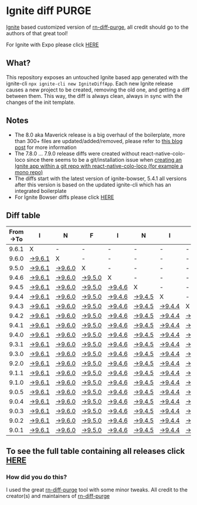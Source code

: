 # Ignite diff PURGE

[Ignite](https://github.com/infinitered/ignite) based customized version of [rn-diff-purge](https://github.com/react-native-community/rn-diff-purge/), all credit should go to the authors of that great tool!

For Ignite with Expo please click [HERE](https://github.com/nirre7/ignite-expo-diff-purge)

## What?

This repository exposes an untouched Ignite based app generated with the ignite-cli
`npx ignite-cli new IgniteDiffApp`. Each new Ignite release causes a new project to be created, removing the old one, and getting a diff between them. This way, the diff is always clean, always in sync with the changes of the init template.

## Notes
- The 8.0 aka Maverick release is a big overhaul of the boilerplate, more than 300+ files are updated/added/removed, please refer to [this blog post](https://shift.infinite.red/announcing-ignite-8-0-maverick-fbbdafbb738e) for more information
- The 7.8.0 ... 7.9.0 release diffs were created without react-native-colo-loco since there seems to be a git/installation issue when [creating an Ignite app within a git repo with react-native-colo-loco (for example a mono repo)](https://github.com/infinitered/ignite/issues/1845)
- The diffs start with the latest version of ignite-bowser, 5.4.1 all versions after this version is based on the updated ignite-cli which has an integrated boilerplate
- For Ignite Bowser diffs please click [HERE](https://github.com/nirre7/ignite-bowser-diff-purge)

## Diff table

| From->To | I                                                                                           | N                                                                                           | F                                                                                           | I                                                                                           | N                                                                                           | I                                                                                           | T                                                                                           | E                                                                                           |                                                                                             | R                                                                                           | E                                                                                           | D                                                                                           |                                                                                             |                                                                                             |                                                                                             |                                                                                             |                                                                                             |                                                                                             |                                                                                             |     |
| -------- | ------------------------------------------------------------------------------------------- | ------------------------------------------------------------------------------------------- | ------------------------------------------------------------------------------------------- | ------------------------------------------------------------------------------------------- | ------------------------------------------------------------------------------------------- | ------------------------------------------------------------------------------------------- | ------------------------------------------------------------------------------------------- | ------------------------------------------------------------------------------------------- | ------------------------------------------------------------------------------------------- | ------------------------------------------------------------------------------------------- | ------------------------------------------------------------------------------------------- | ------------------------------------------------------------------------------------------- | ------------------------------------------------------------------------------------------- | ------------------------------------------------------------------------------------------- | ------------------------------------------------------------------------------------------- | ------------------------------------------------------------------------------------------- | ------------------------------------------------------------------------------------------- | ------------------------------------------------------------------------------------------- | ------------------------------------------------------------------------------------------- | --- |
| 9.6.1    | X                                                                                           | -                                                                                           | -                                                                                           | -                                                                                           | -                                                                                           | -                                                                                           | -                                                                                           | -                                                                                           | -                                                                                           | -                                                                                           | -                                                                                           | -                                                                                           | -                                                                                           | -                                                                                           | -                                                                                           | -                                                                                           | -                                                                                           | -                                                                                           | -                                                                                           | -   |
| 9.6.0    | [->9.6.1](https://github.com/nirre7/ignite-diff-purge/compare/release/9.6.0..release/9.6.1) | X                                                                                           | -                                                                                           | -                                                                                           | -                                                                                           | -                                                                                           | -                                                                                           | -                                                                                           | -                                                                                           | -                                                                                           | -                                                                                           | -                                                                                           | -                                                                                           | -                                                                                           | -                                                                                           | -                                                                                           | -                                                                                           | -                                                                                           | -                                                                                           | -   |
| 9.5.0    | [->9.6.1](https://github.com/nirre7/ignite-diff-purge/compare/release/9.5.0..release/9.6.1) | [->9.6.0](https://github.com/nirre7/ignite-diff-purge/compare/release/9.5.0..release/9.6.0) | X                                                                                           | -                                                                                           | -                                                                                           | -                                                                                           | -                                                                                           | -                                                                                           | -                                                                                           | -                                                                                           | -                                                                                           | -                                                                                           | -                                                                                           | -                                                                                           | -                                                                                           | -                                                                                           | -                                                                                           | -                                                                                           | -                                                                                           | -   |
| 9.4.6    | [->9.6.1](https://github.com/nirre7/ignite-diff-purge/compare/release/9.4.6..release/9.6.1) | [->9.6.0](https://github.com/nirre7/ignite-diff-purge/compare/release/9.4.6..release/9.6.0) | [->9.5.0](https://github.com/nirre7/ignite-diff-purge/compare/release/9.4.6..release/9.5.0) | X                                                                                           | -                                                                                           | -                                                                                           | -                                                                                           | -                                                                                           | -                                                                                           | -                                                                                           | -                                                                                           | -                                                                                           | -                                                                                           | -                                                                                           | -                                                                                           | -                                                                                           | -                                                                                           | -                                                                                           | -                                                                                           | -   |
| 9.4.5    | [->9.6.1](https://github.com/nirre7/ignite-diff-purge/compare/release/9.4.5..release/9.6.1) | [->9.6.0](https://github.com/nirre7/ignite-diff-purge/compare/release/9.4.5..release/9.6.0) | [->9.5.0](https://github.com/nirre7/ignite-diff-purge/compare/release/9.4.5..release/9.5.0) | [->9.4.6](https://github.com/nirre7/ignite-diff-purge/compare/release/9.4.5..release/9.4.6) | X                                                                                           | -                                                                                           | -                                                                                           | -                                                                                           | -                                                                                           | -                                                                                           | -                                                                                           | -                                                                                           | -                                                                                           | -                                                                                           | -                                                                                           | -                                                                                           | -                                                                                           | -                                                                                           | -                                                                                           | -   |
| 9.4.4    | [->9.6.1](https://github.com/nirre7/ignite-diff-purge/compare/release/9.4.4..release/9.6.1) | [->9.6.0](https://github.com/nirre7/ignite-diff-purge/compare/release/9.4.4..release/9.6.0) | [->9.5.0](https://github.com/nirre7/ignite-diff-purge/compare/release/9.4.4..release/9.5.0) | [->9.4.6](https://github.com/nirre7/ignite-diff-purge/compare/release/9.4.4..release/9.4.6) | [->9.4.5](https://github.com/nirre7/ignite-diff-purge/compare/release/9.4.4..release/9.4.5) | X                                                                                           | -                                                                                           | -                                                                                           | -                                                                                           | -                                                                                           | -                                                                                           | -                                                                                           | -                                                                                           | -                                                                                           | -                                                                                           | -                                                                                           | -                                                                                           | -                                                                                           | -                                                                                           | -   |
| 9.4.3    | [->9.6.1](https://github.com/nirre7/ignite-diff-purge/compare/release/9.4.3..release/9.6.1) | [->9.6.0](https://github.com/nirre7/ignite-diff-purge/compare/release/9.4.3..release/9.6.0) | [->9.5.0](https://github.com/nirre7/ignite-diff-purge/compare/release/9.4.3..release/9.5.0) | [->9.4.6](https://github.com/nirre7/ignite-diff-purge/compare/release/9.4.3..release/9.4.6) | [->9.4.5](https://github.com/nirre7/ignite-diff-purge/compare/release/9.4.3..release/9.4.5) | [->9.4.4](https://github.com/nirre7/ignite-diff-purge/compare/release/9.4.3..release/9.4.4) | X                                                                                           | -                                                                                           | -                                                                                           | -                                                                                           | -                                                                                           | -                                                                                           | -                                                                                           | -                                                                                           | -                                                                                           | -                                                                                           | -                                                                                           | -                                                                                           | -                                                                                           | -   |
| 9.4.2    | [->9.6.1](https://github.com/nirre7/ignite-diff-purge/compare/release/9.4.2..release/9.6.1) | [->9.6.0](https://github.com/nirre7/ignite-diff-purge/compare/release/9.4.2..release/9.6.0) | [->9.5.0](https://github.com/nirre7/ignite-diff-purge/compare/release/9.4.2..release/9.5.0) | [->9.4.6](https://github.com/nirre7/ignite-diff-purge/compare/release/9.4.2..release/9.4.6) | [->9.4.5](https://github.com/nirre7/ignite-diff-purge/compare/release/9.4.2..release/9.4.5) | [->9.4.4](https://github.com/nirre7/ignite-diff-purge/compare/release/9.4.2..release/9.4.4) | [->9.4.3](https://github.com/nirre7/ignite-diff-purge/compare/release/9.4.2..release/9.4.3) | X                                                                                           | -                                                                                           | -                                                                                           | -                                                                                           | -                                                                                           | -                                                                                           | -                                                                                           | -                                                                                           | -                                                                                           | -                                                                                           | -                                                                                           | -                                                                                           | -   |
| 9.4.1    | [->9.6.1](https://github.com/nirre7/ignite-diff-purge/compare/release/9.4.1..release/9.6.1) | [->9.6.0](https://github.com/nirre7/ignite-diff-purge/compare/release/9.4.1..release/9.6.0) | [->9.5.0](https://github.com/nirre7/ignite-diff-purge/compare/release/9.4.1..release/9.5.0) | [->9.4.6](https://github.com/nirre7/ignite-diff-purge/compare/release/9.4.1..release/9.4.6) | [->9.4.5](https://github.com/nirre7/ignite-diff-purge/compare/release/9.4.1..release/9.4.5) | [->9.4.4](https://github.com/nirre7/ignite-diff-purge/compare/release/9.4.1..release/9.4.4) | [->9.4.3](https://github.com/nirre7/ignite-diff-purge/compare/release/9.4.1..release/9.4.3) | [->9.4.2](https://github.com/nirre7/ignite-diff-purge/compare/release/9.4.1..release/9.4.2) | X                                                                                           | -                                                                                           | -                                                                                           | -                                                                                           | -                                                                                           | -                                                                                           | -                                                                                           | -                                                                                           | -                                                                                           | -                                                                                           | -                                                                                           | -   |
| 9.4.0    | [->9.6.1](https://github.com/nirre7/ignite-diff-purge/compare/release/9.4.0..release/9.6.1) | [->9.6.0](https://github.com/nirre7/ignite-diff-purge/compare/release/9.4.0..release/9.6.0) | [->9.5.0](https://github.com/nirre7/ignite-diff-purge/compare/release/9.4.0..release/9.5.0) | [->9.4.6](https://github.com/nirre7/ignite-diff-purge/compare/release/9.4.0..release/9.4.6) | [->9.4.5](https://github.com/nirre7/ignite-diff-purge/compare/release/9.4.0..release/9.4.5) | [->9.4.4](https://github.com/nirre7/ignite-diff-purge/compare/release/9.4.0..release/9.4.4) | [->9.4.3](https://github.com/nirre7/ignite-diff-purge/compare/release/9.4.0..release/9.4.3) | [->9.4.2](https://github.com/nirre7/ignite-diff-purge/compare/release/9.4.0..release/9.4.2) | [->9.4.1](https://github.com/nirre7/ignite-diff-purge/compare/release/9.4.0..release/9.4.1) | X                                                                                           | -                                                                                           | -                                                                                           | -                                                                                           | -                                                                                           | -                                                                                           | -                                                                                           | -                                                                                           | -                                                                                           | -                                                                                           | -   |
| 9.3.1    | [->9.6.1](https://github.com/nirre7/ignite-diff-purge/compare/release/9.3.1..release/9.6.1) | [->9.6.0](https://github.com/nirre7/ignite-diff-purge/compare/release/9.3.1..release/9.6.0) | [->9.5.0](https://github.com/nirre7/ignite-diff-purge/compare/release/9.3.1..release/9.5.0) | [->9.4.6](https://github.com/nirre7/ignite-diff-purge/compare/release/9.3.1..release/9.4.6) | [->9.4.5](https://github.com/nirre7/ignite-diff-purge/compare/release/9.3.1..release/9.4.5) | [->9.4.4](https://github.com/nirre7/ignite-diff-purge/compare/release/9.3.1..release/9.4.4) | [->9.4.3](https://github.com/nirre7/ignite-diff-purge/compare/release/9.3.1..release/9.4.3) | [->9.4.2](https://github.com/nirre7/ignite-diff-purge/compare/release/9.3.1..release/9.4.2) | [->9.4.1](https://github.com/nirre7/ignite-diff-purge/compare/release/9.3.1..release/9.4.1) | [->9.4.0](https://github.com/nirre7/ignite-diff-purge/compare/release/9.3.1..release/9.4.0) | X                                                                                           | -                                                                                           | -                                                                                           | -                                                                                           | -                                                                                           | -                                                                                           | -                                                                                           | -                                                                                           | -                                                                                           | -   |
| 9.3.0    | [->9.6.1](https://github.com/nirre7/ignite-diff-purge/compare/release/9.3.0..release/9.6.1) | [->9.6.0](https://github.com/nirre7/ignite-diff-purge/compare/release/9.3.0..release/9.6.0) | [->9.5.0](https://github.com/nirre7/ignite-diff-purge/compare/release/9.3.0..release/9.5.0) | [->9.4.6](https://github.com/nirre7/ignite-diff-purge/compare/release/9.3.0..release/9.4.6) | [->9.4.5](https://github.com/nirre7/ignite-diff-purge/compare/release/9.3.0..release/9.4.5) | [->9.4.4](https://github.com/nirre7/ignite-diff-purge/compare/release/9.3.0..release/9.4.4) | [->9.4.3](https://github.com/nirre7/ignite-diff-purge/compare/release/9.3.0..release/9.4.3) | [->9.4.2](https://github.com/nirre7/ignite-diff-purge/compare/release/9.3.0..release/9.4.2) | [->9.4.1](https://github.com/nirre7/ignite-diff-purge/compare/release/9.3.0..release/9.4.1) | [->9.4.0](https://github.com/nirre7/ignite-diff-purge/compare/release/9.3.0..release/9.4.0) | [->9.3.1](https://github.com/nirre7/ignite-diff-purge/compare/release/9.3.0..release/9.3.1) | X                                                                                           | -                                                                                           | -                                                                                           | -                                                                                           | -                                                                                           | -                                                                                           | -                                                                                           | -                                                                                           | -   |
| 9.2.0    | [->9.6.1](https://github.com/nirre7/ignite-diff-purge/compare/release/9.2.0..release/9.6.1) | [->9.6.0](https://github.com/nirre7/ignite-diff-purge/compare/release/9.2.0..release/9.6.0) | [->9.5.0](https://github.com/nirre7/ignite-diff-purge/compare/release/9.2.0..release/9.5.0) | [->9.4.6](https://github.com/nirre7/ignite-diff-purge/compare/release/9.2.0..release/9.4.6) | [->9.4.5](https://github.com/nirre7/ignite-diff-purge/compare/release/9.2.0..release/9.4.5) | [->9.4.4](https://github.com/nirre7/ignite-diff-purge/compare/release/9.2.0..release/9.4.4) | [->9.4.3](https://github.com/nirre7/ignite-diff-purge/compare/release/9.2.0..release/9.4.3) | [->9.4.2](https://github.com/nirre7/ignite-diff-purge/compare/release/9.2.0..release/9.4.2) | [->9.4.1](https://github.com/nirre7/ignite-diff-purge/compare/release/9.2.0..release/9.4.1) | [->9.4.0](https://github.com/nirre7/ignite-diff-purge/compare/release/9.2.0..release/9.4.0) | [->9.3.1](https://github.com/nirre7/ignite-diff-purge/compare/release/9.2.0..release/9.3.1) | [->9.3.0](https://github.com/nirre7/ignite-diff-purge/compare/release/9.2.0..release/9.3.0) | X                                                                                           | -                                                                                           | -                                                                                           | -                                                                                           | -                                                                                           | -                                                                                           | -                                                                                           | -   |
| 9.1.1    | [->9.6.1](https://github.com/nirre7/ignite-diff-purge/compare/release/9.1.1..release/9.6.1) | [->9.6.0](https://github.com/nirre7/ignite-diff-purge/compare/release/9.1.1..release/9.6.0) | [->9.5.0](https://github.com/nirre7/ignite-diff-purge/compare/release/9.1.1..release/9.5.0) | [->9.4.6](https://github.com/nirre7/ignite-diff-purge/compare/release/9.1.1..release/9.4.6) | [->9.4.5](https://github.com/nirre7/ignite-diff-purge/compare/release/9.1.1..release/9.4.5) | [->9.4.4](https://github.com/nirre7/ignite-diff-purge/compare/release/9.1.1..release/9.4.4) | [->9.4.3](https://github.com/nirre7/ignite-diff-purge/compare/release/9.1.1..release/9.4.3) | [->9.4.2](https://github.com/nirre7/ignite-diff-purge/compare/release/9.1.1..release/9.4.2) | [->9.4.1](https://github.com/nirre7/ignite-diff-purge/compare/release/9.1.1..release/9.4.1) | [->9.4.0](https://github.com/nirre7/ignite-diff-purge/compare/release/9.1.1..release/9.4.0) | [->9.3.1](https://github.com/nirre7/ignite-diff-purge/compare/release/9.1.1..release/9.3.1) | [->9.3.0](https://github.com/nirre7/ignite-diff-purge/compare/release/9.1.1..release/9.3.0) | [->9.2.0](https://github.com/nirre7/ignite-diff-purge/compare/release/9.1.1..release/9.2.0) | X                                                                                           | -                                                                                           | -                                                                                           | -                                                                                           | -                                                                                           | -                                                                                           | -   |
| 9.1.0    | [->9.6.1](https://github.com/nirre7/ignite-diff-purge/compare/release/9.1.0..release/9.6.1) | [->9.6.0](https://github.com/nirre7/ignite-diff-purge/compare/release/9.1.0..release/9.6.0) | [->9.5.0](https://github.com/nirre7/ignite-diff-purge/compare/release/9.1.0..release/9.5.0) | [->9.4.6](https://github.com/nirre7/ignite-diff-purge/compare/release/9.1.0..release/9.4.6) | [->9.4.5](https://github.com/nirre7/ignite-diff-purge/compare/release/9.1.0..release/9.4.5) | [->9.4.4](https://github.com/nirre7/ignite-diff-purge/compare/release/9.1.0..release/9.4.4) | [->9.4.3](https://github.com/nirre7/ignite-diff-purge/compare/release/9.1.0..release/9.4.3) | [->9.4.2](https://github.com/nirre7/ignite-diff-purge/compare/release/9.1.0..release/9.4.2) | [->9.4.1](https://github.com/nirre7/ignite-diff-purge/compare/release/9.1.0..release/9.4.1) | [->9.4.0](https://github.com/nirre7/ignite-diff-purge/compare/release/9.1.0..release/9.4.0) | [->9.3.1](https://github.com/nirre7/ignite-diff-purge/compare/release/9.1.0..release/9.3.1) | [->9.3.0](https://github.com/nirre7/ignite-diff-purge/compare/release/9.1.0..release/9.3.0) | [->9.2.0](https://github.com/nirre7/ignite-diff-purge/compare/release/9.1.0..release/9.2.0) | [->9.1.1](https://github.com/nirre7/ignite-diff-purge/compare/release/9.1.0..release/9.1.1) | X                                                                                           | -                                                                                           | -                                                                                           | -                                                                                           | -                                                                                           | -   |
| 9.0.5    | [->9.6.1](https://github.com/nirre7/ignite-diff-purge/compare/release/9.0.5..release/9.6.1) | [->9.6.0](https://github.com/nirre7/ignite-diff-purge/compare/release/9.0.5..release/9.6.0) | [->9.5.0](https://github.com/nirre7/ignite-diff-purge/compare/release/9.0.5..release/9.5.0) | [->9.4.6](https://github.com/nirre7/ignite-diff-purge/compare/release/9.0.5..release/9.4.6) | [->9.4.5](https://github.com/nirre7/ignite-diff-purge/compare/release/9.0.5..release/9.4.5) | [->9.4.4](https://github.com/nirre7/ignite-diff-purge/compare/release/9.0.5..release/9.4.4) | [->9.4.3](https://github.com/nirre7/ignite-diff-purge/compare/release/9.0.5..release/9.4.3) | [->9.4.2](https://github.com/nirre7/ignite-diff-purge/compare/release/9.0.5..release/9.4.2) | [->9.4.1](https://github.com/nirre7/ignite-diff-purge/compare/release/9.0.5..release/9.4.1) | [->9.4.0](https://github.com/nirre7/ignite-diff-purge/compare/release/9.0.5..release/9.4.0) | [->9.3.1](https://github.com/nirre7/ignite-diff-purge/compare/release/9.0.5..release/9.3.1) | [->9.3.0](https://github.com/nirre7/ignite-diff-purge/compare/release/9.0.5..release/9.3.0) | [->9.2.0](https://github.com/nirre7/ignite-diff-purge/compare/release/9.0.5..release/9.2.0) | [->9.1.1](https://github.com/nirre7/ignite-diff-purge/compare/release/9.0.5..release/9.1.1) | [->9.1.0](https://github.com/nirre7/ignite-diff-purge/compare/release/9.0.5..release/9.1.0) | X                                                                                           | -                                                                                           | -                                                                                           | -                                                                                           | -   |
| 9.0.4    | [->9.6.1](https://github.com/nirre7/ignite-diff-purge/compare/release/9.0.4..release/9.6.1) | [->9.6.0](https://github.com/nirre7/ignite-diff-purge/compare/release/9.0.4..release/9.6.0) | [->9.5.0](https://github.com/nirre7/ignite-diff-purge/compare/release/9.0.4..release/9.5.0) | [->9.4.6](https://github.com/nirre7/ignite-diff-purge/compare/release/9.0.4..release/9.4.6) | [->9.4.5](https://github.com/nirre7/ignite-diff-purge/compare/release/9.0.4..release/9.4.5) | [->9.4.4](https://github.com/nirre7/ignite-diff-purge/compare/release/9.0.4..release/9.4.4) | [->9.4.3](https://github.com/nirre7/ignite-diff-purge/compare/release/9.0.4..release/9.4.3) | [->9.4.2](https://github.com/nirre7/ignite-diff-purge/compare/release/9.0.4..release/9.4.2) | [->9.4.1](https://github.com/nirre7/ignite-diff-purge/compare/release/9.0.4..release/9.4.1) | [->9.4.0](https://github.com/nirre7/ignite-diff-purge/compare/release/9.0.4..release/9.4.0) | [->9.3.1](https://github.com/nirre7/ignite-diff-purge/compare/release/9.0.4..release/9.3.1) | [->9.3.0](https://github.com/nirre7/ignite-diff-purge/compare/release/9.0.4..release/9.3.0) | [->9.2.0](https://github.com/nirre7/ignite-diff-purge/compare/release/9.0.4..release/9.2.0) | [->9.1.1](https://github.com/nirre7/ignite-diff-purge/compare/release/9.0.4..release/9.1.1) | [->9.1.0](https://github.com/nirre7/ignite-diff-purge/compare/release/9.0.4..release/9.1.0) | [->9.0.5](https://github.com/nirre7/ignite-diff-purge/compare/release/9.0.4..release/9.0.5) | X                                                                                           | -                                                                                           | -                                                                                           | -   |
| 9.0.3    | [->9.6.1](https://github.com/nirre7/ignite-diff-purge/compare/release/9.0.3..release/9.6.1) | [->9.6.0](https://github.com/nirre7/ignite-diff-purge/compare/release/9.0.3..release/9.6.0) | [->9.5.0](https://github.com/nirre7/ignite-diff-purge/compare/release/9.0.3..release/9.5.0) | [->9.4.6](https://github.com/nirre7/ignite-diff-purge/compare/release/9.0.3..release/9.4.6) | [->9.4.5](https://github.com/nirre7/ignite-diff-purge/compare/release/9.0.3..release/9.4.5) | [->9.4.4](https://github.com/nirre7/ignite-diff-purge/compare/release/9.0.3..release/9.4.4) | [->9.4.3](https://github.com/nirre7/ignite-diff-purge/compare/release/9.0.3..release/9.4.3) | [->9.4.2](https://github.com/nirre7/ignite-diff-purge/compare/release/9.0.3..release/9.4.2) | [->9.4.1](https://github.com/nirre7/ignite-diff-purge/compare/release/9.0.3..release/9.4.1) | [->9.4.0](https://github.com/nirre7/ignite-diff-purge/compare/release/9.0.3..release/9.4.0) | [->9.3.1](https://github.com/nirre7/ignite-diff-purge/compare/release/9.0.3..release/9.3.1) | [->9.3.0](https://github.com/nirre7/ignite-diff-purge/compare/release/9.0.3..release/9.3.0) | [->9.2.0](https://github.com/nirre7/ignite-diff-purge/compare/release/9.0.3..release/9.2.0) | [->9.1.1](https://github.com/nirre7/ignite-diff-purge/compare/release/9.0.3..release/9.1.1) | [->9.1.0](https://github.com/nirre7/ignite-diff-purge/compare/release/9.0.3..release/9.1.0) | [->9.0.5](https://github.com/nirre7/ignite-diff-purge/compare/release/9.0.3..release/9.0.5) | [->9.0.4](https://github.com/nirre7/ignite-diff-purge/compare/release/9.0.3..release/9.0.4) | X                                                                                           | -                                                                                           | -   |
| 9.0.2    | [->9.6.1](https://github.com/nirre7/ignite-diff-purge/compare/release/9.0.2..release/9.6.1) | [->9.6.0](https://github.com/nirre7/ignite-diff-purge/compare/release/9.0.2..release/9.6.0) | [->9.5.0](https://github.com/nirre7/ignite-diff-purge/compare/release/9.0.2..release/9.5.0) | [->9.4.6](https://github.com/nirre7/ignite-diff-purge/compare/release/9.0.2..release/9.4.6) | [->9.4.5](https://github.com/nirre7/ignite-diff-purge/compare/release/9.0.2..release/9.4.5) | [->9.4.4](https://github.com/nirre7/ignite-diff-purge/compare/release/9.0.2..release/9.4.4) | [->9.4.3](https://github.com/nirre7/ignite-diff-purge/compare/release/9.0.2..release/9.4.3) | [->9.4.2](https://github.com/nirre7/ignite-diff-purge/compare/release/9.0.2..release/9.4.2) | [->9.4.1](https://github.com/nirre7/ignite-diff-purge/compare/release/9.0.2..release/9.4.1) | [->9.4.0](https://github.com/nirre7/ignite-diff-purge/compare/release/9.0.2..release/9.4.0) | [->9.3.1](https://github.com/nirre7/ignite-diff-purge/compare/release/9.0.2..release/9.3.1) | [->9.3.0](https://github.com/nirre7/ignite-diff-purge/compare/release/9.0.2..release/9.3.0) | [->9.2.0](https://github.com/nirre7/ignite-diff-purge/compare/release/9.0.2..release/9.2.0) | [->9.1.1](https://github.com/nirre7/ignite-diff-purge/compare/release/9.0.2..release/9.1.1) | [->9.1.0](https://github.com/nirre7/ignite-diff-purge/compare/release/9.0.2..release/9.1.0) | [->9.0.5](https://github.com/nirre7/ignite-diff-purge/compare/release/9.0.2..release/9.0.5) | [->9.0.4](https://github.com/nirre7/ignite-diff-purge/compare/release/9.0.2..release/9.0.4) | [->9.0.3](https://github.com/nirre7/ignite-diff-purge/compare/release/9.0.2..release/9.0.3) | X                                                                                           | -   |
| 9.0.1    | [->9.6.1](https://github.com/nirre7/ignite-diff-purge/compare/release/9.0.1..release/9.6.1) | [->9.6.0](https://github.com/nirre7/ignite-diff-purge/compare/release/9.0.1..release/9.6.0) | [->9.5.0](https://github.com/nirre7/ignite-diff-purge/compare/release/9.0.1..release/9.5.0) | [->9.4.6](https://github.com/nirre7/ignite-diff-purge/compare/release/9.0.1..release/9.4.6) | [->9.4.5](https://github.com/nirre7/ignite-diff-purge/compare/release/9.0.1..release/9.4.5) | [->9.4.4](https://github.com/nirre7/ignite-diff-purge/compare/release/9.0.1..release/9.4.4) | [->9.4.3](https://github.com/nirre7/ignite-diff-purge/compare/release/9.0.1..release/9.4.3) | [->9.4.2](https://github.com/nirre7/ignite-diff-purge/compare/release/9.0.1..release/9.4.2) | [->9.4.1](https://github.com/nirre7/ignite-diff-purge/compare/release/9.0.1..release/9.4.1) | [->9.4.0](https://github.com/nirre7/ignite-diff-purge/compare/release/9.0.1..release/9.4.0) | [->9.3.1](https://github.com/nirre7/ignite-diff-purge/compare/release/9.0.1..release/9.3.1) | [->9.3.0](https://github.com/nirre7/ignite-diff-purge/compare/release/9.0.1..release/9.3.0) | [->9.2.0](https://github.com/nirre7/ignite-diff-purge/compare/release/9.0.1..release/9.2.0) | [->9.1.1](https://github.com/nirre7/ignite-diff-purge/compare/release/9.0.1..release/9.1.1) | [->9.1.0](https://github.com/nirre7/ignite-diff-purge/compare/release/9.0.1..release/9.1.0) | [->9.0.5](https://github.com/nirre7/ignite-diff-purge/compare/release/9.0.1..release/9.0.5) | [->9.0.4](https://github.com/nirre7/ignite-diff-purge/compare/release/9.0.1..release/9.0.4) | [->9.0.3](https://github.com/nirre7/ignite-diff-purge/compare/release/9.0.1..release/9.0.3) | [->9.0.2](https://github.com/nirre7/ignite-diff-purge/compare/release/9.0.1..release/9.0.2) | X   |

## To see the full table containing all releases click [HERE](https://nirre7.github.io/ignite-diff-purge/)

### How did you do this?

I used the great [rn-diff-purge](https://github.com/react-native-community/rn-diff-purge/) tool with some minor tweaks.
All credit to the creator(s) and maintainers of [rn-diff-purge](https://github.com/react-native-community/rn-diff-purge/)

